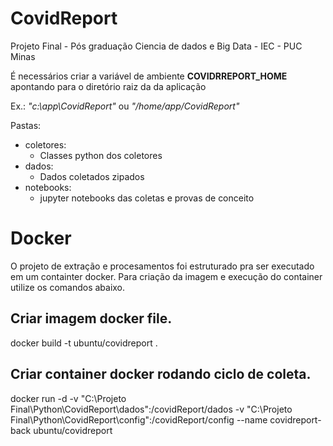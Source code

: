 # CovidReport
Projeto Final - Pós graduação   Ciencia de dados e Big Data - IEC - PUC Minas

É necessários criar a variável de ambiente **COVIDRREPORT_HOME** apontando para o diretório raiz da da aplicação

Ex.: *"c:\app\CovidReport"* ou *"/home/app/CovidReport"*

Pastas:
* coletores:
    - Classes python dos coletores
* dados:
    - Dados coletados zipados
* notebooks:
    - jupyter notebooks das coletas e provas de conceito
    
# Docker
O projeto de extração e procesamentos foi estruturado pra ser executado em um containter docker. 
Para criação da imagem e execução do container utilize os comandos abaixo.

## Criar imagem docker file.
docker build -t ubuntu/covidreport .

## Criar container docker rodando ciclo de coleta.
docker run -d -v "C:\Projeto Final\Python\CovidReport\dados":/covidReport/dados -v "C:\Projeto Final\Python\CovidReport\config":/covidReport/config --name covidreport-back ubuntu/covidreport